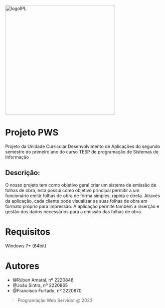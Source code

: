 <img width="350" alt="logoIPL" src="https://upload.wikimedia.org/wikipedia/commons/thumb/9/9a/Log%C3%B3tipo_Polit%C3%A9cnico_Leiria_01.png/1920px-Log%C3%B3tipo_Polit%C3%A9cnico_Leiria_01.png">

# Projeto PWS
Projeto da Unidade Curricular Desenvolvimento de Aplicações do segundo semestre do primeiro ano do curso TESP de programação de Sistemas de Informação

## **Descrição**:
O nosso projeto tem como objetivo geral criar um sistema de emissão de folhas de obra, esta possui como objetivo principal permitir a um funcionário emitir folhas de obra de forma simples, rápida e direta.
Através da aplicação, cada cliente pode visualizar as suas folhas de obra em formato próprio para impressão.
A aplicação permite também a inserção e gestão dos dados necessários para a emissão das folhas de obra.

# Requisitos
Windows 7+ (64bit)


# Autores 
 * @Rúben Amaral, nº 2220848
 * @João Sintra, nº 2220865
 * @Francisco Furtado, nº 2220870

> Programação Web Servidor @ 2023

